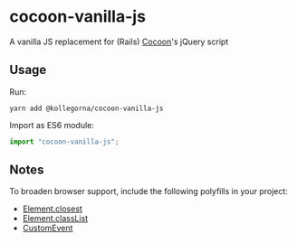 # cocoon-vanilla-js

A vanilla JS replacement for (Rails) [Cocoon](https://github.com/nathanvda/cocoon)'s jQuery script

## Usage

Run:

```
yarn add @kollegorna/cocoon-vanilla-js
```

Import as ES6 module:

```js
import "cocoon-vanilla-js";
```

## Notes

To broaden browser support, include the following polyfills in your project:

- [Element.closest](https://www.npmjs.com/package/element-closest)
- [Element.classList](https://www.npmjs.com/package/classlist-polyfill)
- [CustomEvent](https://www.npmjs.com/package/custom-event-polyfill)
